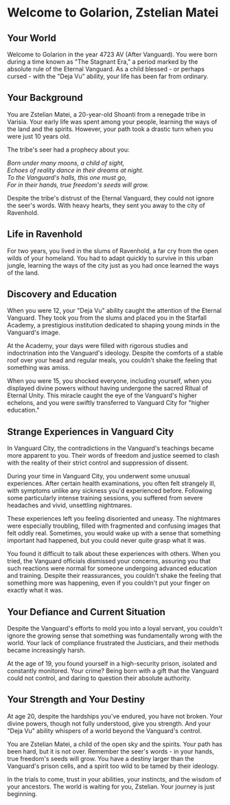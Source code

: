 # Welcome to Golarion, Zstelian Matei

## Your World

Welcome to Golarion in the year 4723 AV (After Vanguard). You were born during a time known as "The Stagnant Era," a period marked by the absolute rule of the Eternal Vanguard. As a child blessed - or perhaps cursed - with the "Deja Vu" ability, your life has been far from ordinary.

## Your Background

You are Zstelian Matei, a 20-year-old Shoanti from a renegade tribe in Varisia. Your early life was spent among your people, learning the ways of the land and the spirits. However, your path took a drastic turn when you were just 10 years old.

The tribe's seer had a prophecy about you:

*Born under many moons, a child of sight,*\
*Echoes of reality dance in their dreams at night.*\
*To the Vanguard's halls, this one must go,*\
*For in their hands, true freedom's seeds will grow.*

Despite the tribe's distrust of the Eternal Vanguard, they could not ignore the seer's words. With heavy hearts, they sent you away to the city of Ravenhold.

## Life in Ravenhold

For two years, you lived in the slums of Ravenhold, a far cry from the open wilds of your homeland. You had to adapt quickly to survive in this urban jungle, learning the ways of the city just as you had once learned the ways of the land.

## Discovery and Education

When you were 12, your "Deja Vu" ability caught the attention of the Eternal Vanguard. They took you from the slums and placed you in the Starfall Academy, a prestigious institution dedicated to shaping young minds in the Vanguard's image.

At the Academy, your days were filled with rigorous studies and indoctrination into the Vanguard's ideology. Despite the comforts of a stable roof over your head and regular meals, you couldn't shake the feeling that something was amiss.

When you were 15, you shocked everyone, including yourself, when you displayed divine powers without having undergone the sacred Ritual of Eternal Unity. This miracle caught the eye of the Vanguard's higher echelons, and you were swiftly transferred to Vanguard City for "higher education."

## Strange Experiences in Vanguard City

In Vanguard City, the contradictions in the Vanguard's teachings became more apparent to you. Their words of freedom and justice seemed to clash with the reality of their strict control and suppression of dissent.

During your time in Vanguard City, you underwent some unusual experiences. After certain health examinations, you often felt strangely ill, with symptoms unlike any sickness you'd experienced before. Following some particularly intense training sessions, you suffered from severe headaches and vivid, unsettling nightmares.

These experiences left you feeling disoriented and uneasy. The nightmares were especially troubling, filled with fragmented and confusing images that felt oddly real. Sometimes, you would wake up with a sense that something important had happened, but you could never quite grasp what it was.

You found it difficult to talk about these experiences with others. When you tried, the Vanguard officials dismissed your concerns, assuring you that such reactions were normal for someone undergoing advanced education and training. Despite their reassurances, you couldn't shake the feeling that something more was happening, even if you couldn't put your finger on exactly what it was.

## Your Defiance and Current Situation

Despite the Vanguard's efforts to mold you into a loyal servant, you couldn't ignore the growing sense that something was fundamentally wrong with the world. Your lack of compliance frustrated the Justiciars, and their methods became increasingly harsh.

At the age of 19, you found yourself in a high-security prison, isolated and constantly monitored. Your crime? Being born with a gift that the Vanguard could not control, and daring to question their absolute authority.

## Your Strength and Your Destiny

At age 20, despite the hardships you've endured, you have not broken. Your divine powers, though not fully understood, give you strength. And your "Deja Vu" ability whispers of a world beyond the Vanguard's control.

You are Zstelian Matei, a child of the open sky and the spirits. Your path has been hard, but it is not over. Remember the seer's words - in your hands, true freedom's seeds will grow. You have a destiny larger than the Vanguard's prison cells, and a spirit too wild to be tamed by their ideology.

In the trials to come, trust in your abilities, your instincts, and the wisdom of your ancestors. The world is waiting for you, Zstelian. Your journey is just beginning.